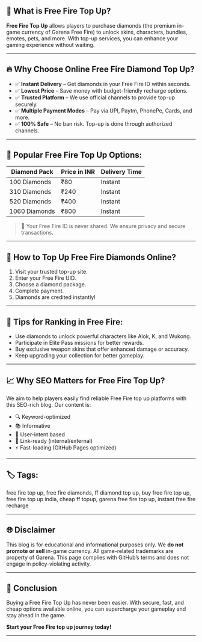 ## 🚀 What is Free Fire Top Up?

**Free Fire Top Up** allows players to purchase diamonds (the premium in-game currency of Garena Free Fire) to unlock skins, characters, bundles, emotes, pets, and more. With top-up services, you can enhance your gaming experience without waiting.

---

## 🔥 Why Choose Online Free Fire Diamond Top Up?

- ✅ **Instant Delivery** – Get diamonds in your Free Fire ID within seconds.
- ✅ **Lowest Price** – Save money with budget-friendly recharge options.
- ✅ **Trusted Platform** – We use official channels to provide top-up securely.
- ✅ **Multiple Payment Modes** – Pay via UPI, Paytm, PhonePe, Cards, and more.
- ✅ **100% Safe** – No ban risk. Top-up is done through authorized channels.

---

## 💎 Popular Free Fire Top Up Options:

| Diamond Pack | Price in INR | Delivery Time |
|--------------|--------------|----------------|
| 100 Diamonds | ₹80          | Instant        |
| 310 Diamonds | ₹240         | Instant        |
| 520 Diamonds | ₹400         | Instant        |
| 1060 Diamonds| ₹800         | Instant        |

> 🔐 Your Free Fire ID is never shared. We ensure privacy and secure transactions.

---

## 📲 How to Top Up Free Fire Diamonds Online?

1. Visit your trusted top-up site.
2. Enter your Free Fire UID.
3. Choose a diamond package.
4. Complete payment.
5. Diamonds are credited instantly!

---

## 📌 Tips for Ranking in Free Fire:

- Use diamonds to unlock powerful characters like Alok, K, and Wukong.
- Participate in Elite Pass missions for better rewards.
- Buy exclusive weapon skins that offer enhanced damage or accuracy.
- Keep upgrading your collection for better gameplay.

---

## 📈 Why SEO Matters for Free Fire Top Up?

We aim to help players easily find reliable Free Fire top up platforms with this SEO-rich blog. Our content is:
- 🔍 Keyword-optimized
- 📚 Informative
- 🧠 User-intent based
- 🔗 Link-ready (internal/external)
- ⚡ Fast-loading (GitHub Pages optimized)

---

## 🏷️ Tags:
free fire top up, free fire diamonds, ff diamond top up, buy free fire top up, free fire top up india, cheap ff topup, garena free fire top up, instant free fire recharge

---

## 🌐 Disclaimer

This blog is for educational and informational purposes only. We **do not promote or sell** in-game currency. All game-related trademarks are property of Garena. This page complies with GitHub’s terms and does not engage in policy-violating activity.

---

## 📣 Conclusion

Buying a Free Fire Top Up has never been easier. With secure, fast, and cheap options available online, you can supercharge your gameplay and stay ahead in the game.

**Start your Free Fire top up journey today!**

---

